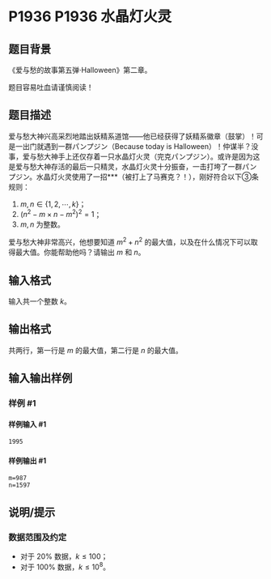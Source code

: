 # P1936 P1936 水晶灯火灵

## 题目背景

《爱与愁的故事第五弹·Halloween》第二章。

题目容易吐血请谨慎阅读！


## 题目描述

爱与愁大神兴高采烈地踏出妖精系道馆——他已经获得了妖精系徽章（鼓掌）！可是一出门就遇到一群パンプジン（Because today is Halloween）！仲谋半？没事，爱与愁大神手上还仅存着一只水晶灯火灵（完克パンプジン）。或许是因为这是爱与愁大神存活的最后一只精灵，水晶灯火灵十分振奋，一击打垮了一群パンプジン。水晶灯火灵使用了一招***（被打上了马赛克？！），刚好符合以下③条规则：

1. $m,n \in \{1,2,\cdots ,k\}$；
2. $(n^2-m\times n-m^2)^2=1$；
3. $m,n$ 为整数。

爱与愁大神非常高兴，他想要知道 $m^2+n^2$ 的最大值，以及在什么情况下可以取得最大值。你能帮助他吗？请输出 $m$ 和 $n$。

## 输入格式

输入共一个整数 $k$。


## 输出格式

共两行，第一行是 $m$ 的最大值，第二行是 $n$ 的最大值。


## 输入输出样例

### 样例 #1

#### 样例输入 #1

```
1995
```

#### 样例输出 #1

```
m=987
n=1597
```

## 说明/提示

### 数据范围及约定

- 对于 $20\%$ 数据，$k \le 100$；
- 对于 $100\%$ 数据，$k \le 10^8$。

